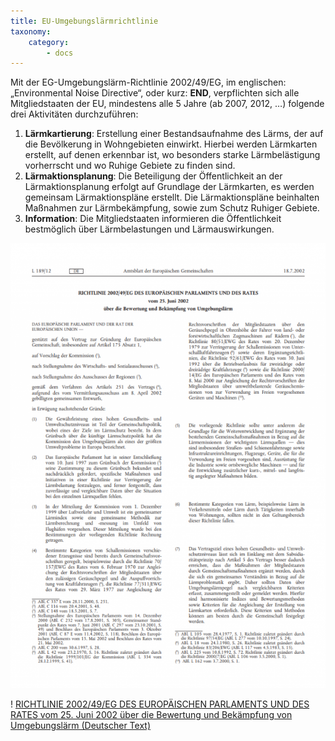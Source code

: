 ```yaml
---
title: EU-Umgebungslärmrichtlinie
taxonomy:
    category:
        - docs
---
```


Mit der EG-Umgebungslärm-Richtlinie 2002/49/EG, im englischen: „Environmental Noise Directive“, oder kurz: **END**, verpflichten sich alle Mitgliedstaaten der EU, mindestens alle 5 Jahre (ab 2007, 2012, …) folgende drei Aktivitäten durchzuführen: 
1.	**Lärmkartierung**: Erstellung einer Bestandsaufnahme des Lärms, der auf die Bevölkerung in Wohngebieten einwirkt. Hierbei werden Lärmkarten erstellt, auf denen erkennbar ist, wo besonders starke Lärmbelästigung vorherrscht und wo Ruhige Gebiete zu finden sind.
2.	**Lärmaktionsplanung**: Die Beteiligung der Öffentlichkeit an der Lärmaktionsplanung erfolgt auf Grundlage der Lärmkarten, es werden gemeinsam Lärmaktionspläne erstellt. Die Lärmaktionspläne beinhalten Maßnahmen zur Lärmbekämpfung, sowie zum Schutz Ruhiger Gebiete.
3.	**Information**: Die Mitgliedstaaten informieren die Öffentlichkeit bestmöglich über Lärmbelastungen und Lärmauswirkungen.

![Richtlinie 2002/49/EG](richtlinie.png?resize=,300)

! [RICHTLINIE 2002/49/EG DES EUROPÄISCHEN PARLAMENTS UND DES RATES vom 25. Juni 2002 über die Bewertung und Bekämpfung von Umgebungslärm (Deutscher Text)](https://eur-lex.europa.eu/legal-content/DE/TXT/PDF/?uri=CELEX%3A32002L0049&from=DE)
